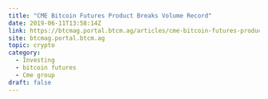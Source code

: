```yaml
---
title: "CME Bitcoin Futures Product Breaks Volume Record"
date: 2019-06-11T13:58:14Z
link: https://btcmag.portal.btcm.ag/articles/cme-bitcoin-futures-product-breaks-volume-record/?utm_medium=RSS&utm_source=hune
site: btcmag.portal.btcm.ag
topic: crypto
category:
  - Investing
  - bitcoin futures
  - Cme group
draft: false
---
```

